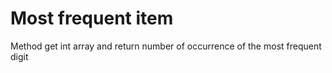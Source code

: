 # Most frequent item

Method get int array and return number of occurrence of the most frequent digit

